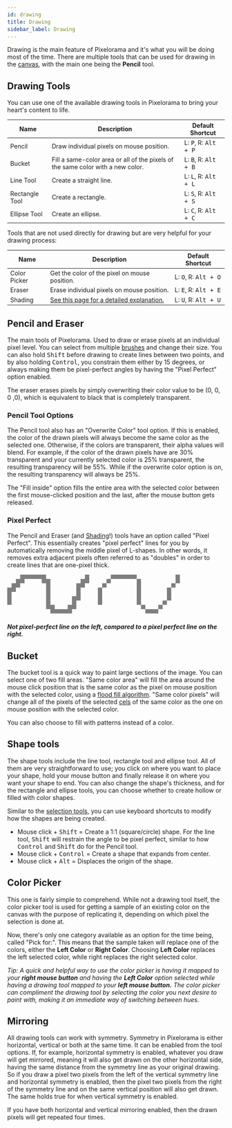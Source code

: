 ```yaml
---
id: drawing
title: Drawing
sidebar_label: Drawing
---
```


Drawing is the main feature of Pixelorama and it's what you will be doing most of the time. There are multiple tools that can be used for drawing in the [canvas](user_interface/canvas), with the main one being the **Pencil** tool.

## Drawing Tools
You can use one of the available drawing tools in Pixelorama to bring your heart's content to life.

| Name      | Description | Default Shortcut |
| ----------- | ----------- | ----------- |
| Pencil | Draw individual pixels on mouse position.| L: <kbd>P</kbd>, R: <kbd> Alt + P</kbd> |
| Bucket | Fill a same-color area or all of the pixels of the same color with a new color. | L: <kbd>B</kbd>, R: <kbd> Alt + B</kbd> |
| Line Tool | Create a straight line. | L: <kbd>L</kbd>, R: <kbd> Alt + L</kbd> |
| Rectangle Tool | Create a rectangle.| L: <kbd>S</kbd>, R: <kbd> Alt + S</kbd> |
| Ellipse Tool | Create an ellipse. | L: <kbd>C</kbd>, R: <kbd> Alt + C</kbd> |

Tools that are not used directly for drawing but are very helpful for your drawing process:

| Name      | Description | Default Shortcut |
| ----------- | ----------- | ----------- |
| Color Picker | Get the color of the pixel on mouse position. | L: <kbd>O</kbd>, R: <kbd> Alt + O</kbd> |
| Eraser | Erase individual pixels on mouse position.| L: <kbd>E</kbd>, R: <kbd> Alt + E</kbd> |
| Shading | [See this page for a detailed explanation.](shading)| L: <kbd>U</kbd>, R: <kbd> Alt + U</kbd> |

## Pencil and Eraser
The main tools of Pixelorama. Used to draw or erase pixels at an individual pixel level. You can select from multiple [brushes](../concepts/brush) and change their size. You can also hold <kbd>Shift</kbd> before drawing to create lines between two points, and by also holding <kbd>Control</kbd>, you constrain them either by 15 degrees, or always making them be pixel-perfect angles by having the "Pixel Perfect" option enabled.

The eraser erases pixels by simply overwriting their color value to be (0, 0, 0 ,0), which is equivalent to black that is completely transparent.

### Pencil Tool Options
The Pencil tool also has an "Overwrite Color" tool option. If this is enabled, the color of the drawn pixels will always become the same color as the selected one. Otherwise, if the colors are transparent, their alpha values will blend. For example, if the color of the drawn pixels have are 30% transparent and your currently selected color is 25% transparent, the resulting transparency will be 55%. While if the overwrite color option is on, the resulting transparency will always be 25%.

The "Fill inside" option fills the entire area with the selected color between the first mouse-clicked position and the last, after the mouse button gets released.

### Pixel Perfect
The Pencil and Eraser (and [Shading](shading)!) tools have an option called "Pixel Perfect". This essentially creates "pixel perfect" lines for you by automatically removing the middle pixel of L-shapes. In other words, it removes extra adjacent pixels often referred to as "doubles" in order to create lines that are one-pixel thick.

![Not pixel-perfect line vs pixel perfect line](../../static/img/pixel_perfect_line_diff.png)

##### Not pixel-perfect line on the left, compared to a pixel perfect line on the right.

## Bucket
The bucket tool is a quick way to paint large sections of the image. You can select one of two fill areas. "Same color area" will fill the area around the mouse click position that is the same color as the pixel on mouse position with the selected color, using a [flood fill algorithm](https://en.wikipedia.org/wiki/Flood_fill). "Same color pixels" will change all of the pixels of the selected [cels](../concepts/cel) of the same color as the one on mouse position with the selected color.

You can also choose to fill with patterns instead of a color.

## Shape tools
The shape tools include the line tool, rectangle tool and ellipse tool. All of them are very straightforward to use; you click on where you want to place your shape, hold your mouse button and finally release it on where you want your shape to end. You can also change the shape's thickness, and for the rectangle and ellipse tools, you can choose whether to create hollow or filled with color shapes.

Similar to the [selection tools](selection), you can use keyboard shortcuts to modify how the shapes are being created.
- Mouse click + <kbd>Shift</kbd> = Create a 1:1 (square/circle) shape. For the line tool, <kbd> Shift</kbd> will restrain the angle to be pixel perfect, similar to how <kbd>Control</kbd> and <kbd>Shift</kbd> do for the Pencil tool.
- Mouse click + <kbd>Control</kbd> = Create a shape that expands from center.
- Mouse click + <kbd>Alt</kbd> = Displaces the origin of the shape.

## Color Picker
This one is fairly simple to comprehend. While not a drawing tool itself, the color picker tool is used for getting a sample of an existing color on the canvas with the purpose of replicating it, depending on which pixel the selection is done at.

Now, there's only one category available as an option for the time being, called "Pick for:". This means that the sample taken will replace one of the colors, either the **Left Color** or **Right Color**. Choosing **Left Color** replaces the left selected color, while right replaces the right selected color. 

*Tip: A quick and helpful way to use the color picker is having it mapped to your* ***right mouse button*** *and having the* ***Left Color*** *option selected while having a drawing tool mapped to your* ***left mouse button.*** *The color picker can compliment the drawing tool by selecting the color you next desire to paint with, making it an immediate way of switching between hues.*

## Mirroring
All drawing tools can work with symmetry. Symmetry in Pixelorama is either horizontal, vertical or both at the same time. It can be enabled from the tool options. If, for example, horizontal symmetry is enabled, whatever you draw will get mirrored, meaning it will also get drawn on the other horizontal side, having the same distance from the symmetry line as your original drawing. So if you draw a pixel two pixels from the left of the vertical symmetry line and horizontal symmetry is enabled, then the pixel two pixels from the right of the symmetry line and on the same vertical position will also get drawn. The same holds true for when vertical symmetry is enabled.

If you have both horizontal and vertical mirroring enabled, then the drawn pixels will get repeated four times.